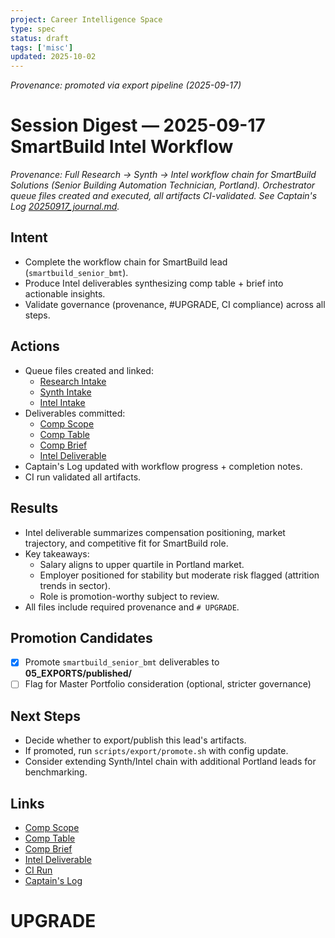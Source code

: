 ```yaml
---
project: Career Intelligence Space
type: spec
status: draft
tags: ['misc']
updated: 2025-10-02
---
```


_Provenance: promoted via export pipeline (2025-09-17)_

# Session Digest — 2025-09-17 SmartBuild Intel Workflow

_Provenance: Full Research → Synth → Intel workflow chain for SmartBuild Solutions (Senior Building Automation Technician, Portland). Orchestrator queue files created and executed, all artifacts CI-validated. See Captain's Log [20250917_journal.md](../../99_LOGS/journal/20250917_journal.md)._

## Intent
- Complete the workflow chain for SmartBuild lead (`smartbuild_senior_bmt`).
- Produce Intel deliverables synthesizing comp table + brief into actionable insights.
- Validate governance (provenance, #UPGRADE, CI compliance) across all steps.

## Actions
- Queue files created and linked:  
  - [Research Intake](../../tasks/queue/20250917-research-lead1.yml)  
  - [Synth Intake](../../tasks/queue/20250917-synth-lead1.yml)  
  - [Intel Intake](../../tasks/queue/20250917-intel-lead1.yml)  
- Deliverables committed:  
  - [Comp Scope](../../03_RESEARCH/leads/smartbuild_senior_bmt_comp_scope.md)  
  - [Comp Table](../../02_TEMPLATES/comp/20250917_smartbuild_senior_bmt_comp_table.md)  
  - [Comp Brief](../../02_TEMPLATES/briefs/20250917_smartbuild_senior_bmt_comp_brief.md)  
  - [Intel Deliverable](../../03_RESEARCH/findings/20250917_smartbuild_senior_bmt_intel.md)  
- Captain's Log updated with workflow progress + completion notes.  
- CI run validated all artifacts.

## Results
- Intel deliverable summarizes compensation positioning, market trajectory, and competitive fit for SmartBuild role.  
- Key takeaways:  
  - Salary aligns to upper quartile in Portland market.  
  - Employer positioned for stability but moderate risk flagged (attrition trends in sector).  
  - Role is promotion-worthy subject to review.  
- All files include required provenance and `# UPGRADE`.  

## Promotion Candidates
- [x] Promote `smartbuild_senior_bmt` deliverables to **05_EXPORTS/published/**  
- [ ] Flag for Master Portfolio consideration (optional, stricter governance)

## Next Steps
- Decide whether to export/publish this lead's artifacts.  
- If promoted, run `scripts/export/promote.sh` with config update.  
- Consider extending Synth/Intel chain with additional Portland leads for benchmarking.

## Links
- [Comp Scope](../../03_RESEARCH/leads/smartbuild_senior_bmt_comp_scope.md)  
- [Comp Table](../../02_TEMPLATES/comp/20250917_smartbuild_senior_bmt_comp_table.md)  
- [Comp Brief](../../02_TEMPLATES/briefs/20250917_smartbuild_senior_bmt_comp_brief.md)  
- [Intel Deliverable](../../03_RESEARCH/findings/20250917_smartbuild_senior_bmt_intel.md)  
- [CI Run](https://github.com/jwade83/career-intelligence-space/actions)  
- [Captain's Log](../../99_LOGS/journal/20250917_journal.md)

# UPGRADE

